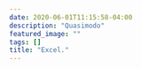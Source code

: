 ```yaml
---
date: 2020-06-01T11:15:58-04:00
description: "Quasimodo"
featured_image: ""
tags: []
title: "Excel."
---
```

